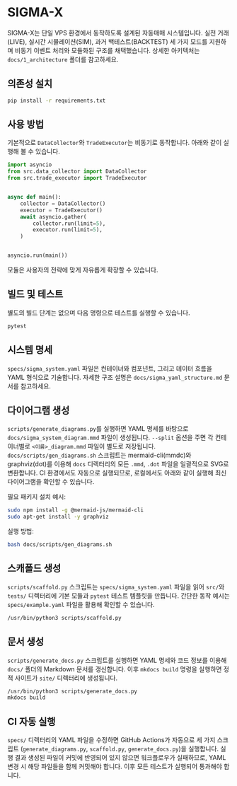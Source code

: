 # SIGMA-X

SIGMA-X는 단일 VPS 환경에서 동작하도록 설계된 자동매매 시스템입니다. 실전 거래(LIVE), 실시간 시뮬레이션(SIM), 과거 백테스트(BACKTEST) 세 가지 모드를 지원하며 비동기 이벤트 처리와 모듈화된 구조를 채택했습니다. 상세한 아키텍처는 `docs/1_architecture` 폴더를 참고하세요.

## 의존성 설치
```bash
pip install -r requirements.txt
```

## 사용 방법
기본적으로 `DataCollector`와 `TradeExecutor`는 비동기로 동작합니다. 아래와 같이 실행해 볼 수 있습니다.

```python
import asyncio
from src.data_collector import DataCollector
from src.trade_executor import TradeExecutor


async def main():
    collector = DataCollector()
    executor = TradeExecutor()
    await asyncio.gather(
        collector.run(limit=5),
        executor.run(limit=5),
    )


asyncio.run(main())
```

모듈은 사용자의 전략에 맞게 자유롭게 확장할 수 있습니다.

## 빌드 및 테스트
별도의 빌드 단계는 없으며 다음 명령으로 테스트를 실행할 수 있습니다.
```bash
pytest
```

## 시스템 명세
`specs/sigma_system.yaml` 파일은 컨테이너와 컴포넌트, 그리고 데이터 흐름을 YAML 형식으로 기술합니다.
자세한 구조 설명은 `docs/sigma_yaml_structure.md` 문서를 참고하세요.

## 다이어그램 생성
`scripts/generate_diagrams.py`를 실행하면 YAML 명세를 바탕으로 `docs/sigma_system_diagram.mmd` 파일이 생성됩니다.
`--split` 옵션을 주면 각 컨테이너별로 `<이름>_diagram.mmd` 파일이 별도로 저장됩니다.
`docs/scripts/gen_diagrams.sh` 스크립트는 mermaid-cli(mmdc)와 graphviz(dot)를 이용해
`docs` 디렉터리의 모든 `.mmd`, `.dot` 파일을 일괄적으로 SVG로 변환합니다.
CI 환경에서도 자동으로 실행되므로, 로컬에서도 아래와 같이 실행해 최신 다이어그램을 확인할 수 있습니다.

필요 패키지 설치 예시:

```bash
sudo npm install -g @mermaid-js/mermaid-cli
sudo apt-get install -y graphviz
```

실행 방법:

```bash
bash docs/scripts/gen_diagrams.sh
```

## 스캐폴드 생성
`scripts/scaffold.py` 스크립트는 `specs/sigma_system.yaml` 파일을 읽어
`src/`와 `tests/` 디렉터리에 기본 모듈과 `pytest` 테스트 템플릿을 만듭니다.
간단한 동작 예시는 `specs/example.yaml` 파일을 활용해 확인할 수 있습니다.

```bash
/usr/bin/python3 scripts/scaffold.py
```

## 문서 생성
`scripts/generate_docs.py` 스크립트를 실행하면 YAML 명세와 코드 정보를 이용해
`docs/` 폴더의 Markdown 문서를 갱신합니다. 이후 `mkdocs build` 명령을 실행하면
정적 사이트가 `site/` 디렉터리에 생성됩니다.

```bash
/usr/bin/python3 scripts/generate_docs.py
mkdocs build
```

## CI 자동 실행
`specs/` 디렉터리의 YAML 파일을 수정하면 GitHub Actions가 자동으로 세 가지 스크립트
(`generate_diagrams.py`, `scaffold.py`, `generate_docs.py`)을 실행합니다. 실행 결과
생성된 파일이 커밋에 반영되어 있지 않으면 워크플로우가 실패하므로, YAML 변경 시 해당
파일들을 함께 커밋해야 합니다. 이후 모든 테스트가 실행되어 통과해야 합니다.

